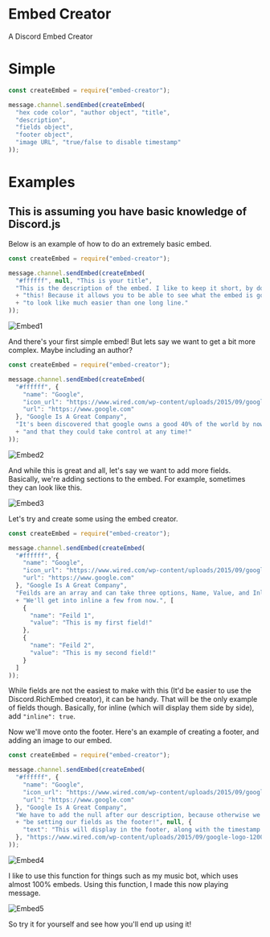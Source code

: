 # Embed Creator
A Discord Embed Creator

# Simple
```javascript
const createEmbed = require("embed-creator");

message.channel.sendEmbed(createEmbed(
  "hex code color", "author object", "title",
  "description",
  "fields object",
  "footer object",
  "image URL", "true/false to disable timestamp"
));
```

# Examples
## This is assuming you have basic knowledge of Discord.js

Below is an example of how to do an extremely basic embed.
```javascript
const createEmbed = require("embed-creator");

message.channel.sendEmbed(createEmbed(
  "#ffffff", null, "This is your title",
  "This is the description of the embed. I like to keep it short, by doing "
  + "this! Because it allows you to be able to see what the embed is going "
  + "to look like much easier than one long line."
));
```
![Embed1](https://www.visual-fire.com/uploader/Images/Fire/j2ihi.png)

And there's your first simple embed! But lets say we want to get a bit more complex. Maybe including an author?
```javascript
const createEmbed = require("embed-creator");

message.channel.sendEmbed(createEmbed(
  "#ffffff", {
    "name": "Google",
    "icon_url": "https://www.wired.com/wp-content/uploads/2015/09/google-logo-1200x630.jpg",
    "url": "https://www.google.com"
  }, "Google Is A Great Company",
  "It's been discovered that google owns a good 40% of the world by now "
  + "and that they could take control at any time!"
));
```
![Embed2](https://www.visual-fire.com/uploader/Images/Fire/aku4t.png)

And while this is great and all, let's say we want to add more fields. Basically, we're adding sections to the embed. For example, sometimes they can look like this.

![Embed3](https://www.visual-fire.com/uploader/Images/Fire/whnu0.png)

Let's try and create some using the embed creator.
```javascript
const createEmbed = require("embed-creator");

message.channel.sendEmbed(createEmbed(
  "#ffffff", {
    "name": "Google",
    "icon_url": "https://www.wired.com/wp-content/uploads/2015/09/google-logo-1200x630.jpg",
    "url": "https://www.google.com"
  }, "Google Is A Great Company",
  "Feilds are an array and can take three options, Name, Value, and Inline. "
  + "We'll get into inline a few from now.", [
    {
      "name": "Feild 1",
      "value": "This is my first field!"
    },
    {
      "name": "Feild 2",
      "value": "This is my second field!"
    }
  ]
));
```

While fields are not the easiest to make with this (It'd be easier to use the Discord.RichEmbed creator), it can be handy. That will be the only example of fields though. Basically, for inline (which will display them side by side), add `"inline": true`.

Now we'll move onto the footer. Here's an example of creating a footer, and adding an image to our embed.

```javascript
const createEmbed = require("embed-creator");

message.channel.sendEmbed(createEmbed(
  "#ffffff", {
    "name": "Google",
    "icon_url": "https://www.wired.com/wp-content/uploads/2015/09/google-logo-1200x630.jpg",
    "url": "https://www.google.com"
  }, "Google Is A Great Company",
  "We have to add the null after our description, because otherwise we'd "
  + "be setting our fields as the footer!", null, {
    "text": "This will display in the footer, along with the timestamp."
  }, "https://www.wired.com/wp-content/uploads/2015/09/google-logo-1200x630.jpg"
));
```
![Embed4](https://www.visual-fire.com/uploader/Images/Fire/9uhlv.png)

I like to use this function for things such as my music bot, which uses almost 100% embeds. Using this function, I made this now playing message.

![Embed5](https://www.visual-fire.com/uploader/Images/Fire/u5936.png)

So try it for yourself and see how you'll end up using it!
